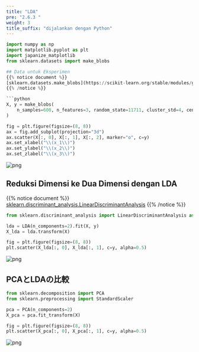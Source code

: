 ```yaml
---
title: "LDA"
pre: "2.6.3 "
weight: 3
title_suffix: "dijalankan dengan Python"
---
```


```python
import numpy as np
import matplotlib.pyplot as plt
import japanize_matplotlib
from sklearn.datasets import make_blobs

## Data untuk Eksperimen
{{% notice document %}}
[sklearn.datasets.make_blobs](https://scikit-learn.org/stable/modules/generated/sklearn.datasets.make_blobs.html)
{{% /notice %}}

```python
X, y = make_blobs(
    n_samples=600, n_features=3, random_state=11711, cluster_std=4, centers=3
)

fig = plt.figure(figsize=(8, 8))
ax = fig.add_subplot(projection="3d")
ax.scatter(X[:, 0], X[:, 1], X[:, 2], marker="o", c=y)
ax.set_xlabel("\\(x_1\\)")
ax.set_ylabel("\\(x_2\\)")
ax.set_zlabel("\\(x_3\\)")
```


    
![png](/images/basic/dimensionality_reduction/LDA_files/LDA_4_1.png)
    


## Reduksi Dimensi ke Dua Dimensi dengan LDA

{{% notice document %}}
[sklearn.discriminant_analysis.LinearDiscriminantAnalysis](https://scikit-learn.org/stable/modules/generated/sklearn.discriminant_analysis.LinearDiscriminantAnalysis.html#sklearn.discriminant_analysis.LinearDiscriminantAnalysis)
{{% /notice %}}


```python
from sklearn.discriminant_analysis import LinearDiscriminantAnalysis as LDA

lda = LDA(n_components=2).fit(X, y)
X_lda = lda.transform(X)

fig = plt.figure(figsize=(8, 8))
plt.scatter(X_lda[:, 0], X_lda[:, 1], c=y, alpha=0.5)
```



    
![png](/images/basic/dimensionality_reduction/LDA_files/LDA_6_1.png)
    


## PCAとLDAの比較


```python
from sklearn.decomposition import PCA
from sklearn.preprocessing import StandardScaler

pca = PCA(n_components=2)
X_pca = pca.fit_transform(X)

fig = plt.figure(figsize=(8, 8))
plt.scatter(X_pca[:, 0], X_pca[:, 1], c=y, alpha=0.5)
```


    
![png](/images/basic/dimensionality_reduction/LDA_files/LDA_8_1.png)
    

